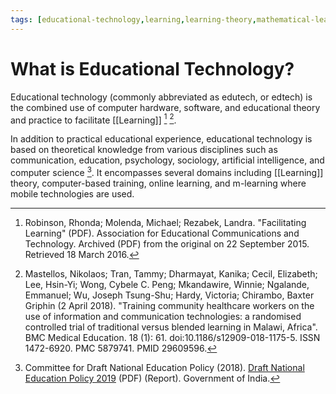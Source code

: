 ```yaml
---
tags: [educational-technology,learning,learning-theory,mathematical-learning]
---
```


# What is Educational Technology?

Educational technology (commonly abbreviated as edutech, or edtech) is the combined use of computer hardware, software, and educational theory and practice to facilitate [[Learning]]  [^1] [^2]. 

In addition to practical educational experience, educational technology is based on theoretical knowledge from various disciplines such as communication, education, psychology, sociology, artificial intelligence, and computer science [^3]. It encompasses several domains including [[Learning]] theory, computer-based training, online learning, and m-learning where mobile technologies are used. 

[^1]: Robinson, Rhonda; Molenda, Michael; Rezabek, Landra. "Facilitating Learning" (PDF). Association for Educational Communications and Technology. Archived (PDF) from the original on 22 September 2015. Retrieved 18 March 2016.
[^2]: Mastellos, Nikolaos; Tran, Tammy; Dharmayat, Kanika; Cecil, Elizabeth; Lee, Hsin-Yi; Wong, Cybele C. Peng; Mkandawire, Winnie; Ngalande, Emmanuel; Wu, Joseph Tsung-Shu; Hardy, Victoria; Chirambo, Baxter Griphin (2 April 2018). "Training community healthcare workers on the use of information and communication technologies: a randomised controlled trial of traditional versus blended learning in Malawi, Africa". BMC Medical Education. 18 (1): 61. doi:10.1186/s12909-018-1175-5. ISSN 1472-6920. PMC 5879741. PMID 29609596. 
[^3]: Committee for Draft National Education Policy (2018). [Draft National Education Policy 2019](https://www.education.gov.in/sites/upload_files/mhrd/files/Draft_NEP_2019_EN_Revised.pdf) (PDF) (Report). Government of India.